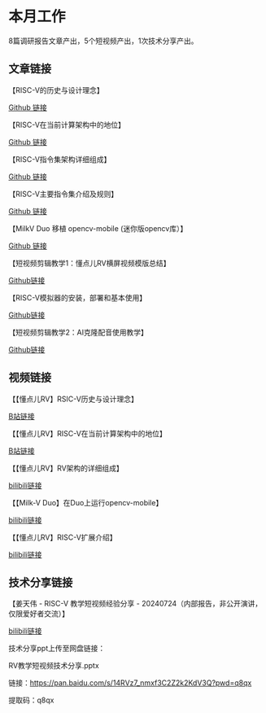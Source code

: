 # 本月工作

8篇调研报告文章产出，5个短视频产出，1次技术分享产出。

## 文章链接

【RISC-V的历史与设计理念】

[Github 链接](https://github.com/Jingqing3948/plct/blob/main/RISC-V_short_video/doc/%E8%A7%86%E9%A2%91%E8%84%9A%E6%9C%AC/RISC-V%E7%9A%84%E5%8E%86%E5%8F%B2%E4%B8%8E%E8%AE%BE%E8%AE%A1%E7%90%86%E5%BF%B5.md)

【RISC-V在当前计算架构中的地位】

[Github 链接](https://github.com/Jingqing3948/plct/blob/main/RISC-V_short_video/doc/%E8%A7%86%E9%A2%91%E8%84%9A%E6%9C%AC/RISC-V%E5%9C%A8%E5%BD%93%E5%89%8D%E8%AE%A1%E7%AE%97%E6%9E%B6%E6%9E%84%E4%B8%AD%E7%9A%84%E5%9C%B0%E4%BD%8D.md)

【RISC-V指令集架构详细组成】

[Github 链接](https://github.com/Jingqing3948/plct/blob/main/RISC-V_short_video/doc/%E8%A7%86%E9%A2%91%E8%84%9A%E6%9C%AC/RISC-V%E6%8C%87%E4%BB%A4%E9%9B%86%E6%9E%B6%E6%9E%84%E8%AF%A6%E7%BB%86%E7%BB%84%E6%88%90.md)

【RISC-V主要指令集介绍及规则】

[Github 链接](https://github.com/Jingqing3948/plct/blob/main/RISC-V_short_video/doc/%E8%A7%86%E9%A2%91%E8%84%9A%E6%9C%AC/RISC-V%E4%B8%BB%E8%A6%81%E6%8C%87%E4%BB%A4%E9%9B%86%E4%BB%8B%E7%BB%8D%E5%8F%8A%E8%A7%84%E5%88%99.md)

【MilkV Duo 移植 opencv-mobile (迷你版opencv库）】

[Github 链接](https://github.com/Jingqing3948/plct/blob/main/RISC-V_short_video/doc/%E6%B5%8B%E8%AF%95%E6%96%87%E6%A1%A3/MilkV%20Duo%20%E7%A7%BB%E6%A4%8D%20opencv-mobile%EF%BC%88%E8%BF%B7%E4%BD%A0%E7%89%88opencv%E5%BA%93%EF%BC%89.md)

【短视频剪辑教学1：懂点儿RV横屏视频模版总结】

[Github链接](https://github.com/Jingqing3948/plct/blob/main/RISC-V_short_video/doc/剪辑教学/短视频剪辑教学1：懂点儿RV横屏视频模版总结.md)

【RISC-V模拟器的安装，部署和基本使用】

[Github链接](https://github.com/Jingqing3948/plct/blob/main/RISC-V_short_video/doc/视频脚本/RISC-V模拟器的安装，部署和基本使用.md)

【短视频剪辑教学2：AI克隆配音使用教学】

[Github链接](https://github.com/Jingqing3948/plct/blob/main/RISC-V_short_video/doc/剪辑教学/短视频剪辑教学2：AI克隆配音使用教学.md)

## 视频链接

【【懂点儿RV】RSIC-V历史与设计理念】 

[B站链接](https://www.bilibili.com/video/BV1sm421g7YP/?share_source=copy_web&vd_source=dcdc734e318da0cd82bcccb180b12b40)

【【懂点儿RV】RISC-V在当前计算架构中的地位】 

[B站链接](https://www.bilibili.com/video/BV1bH4y1w7UY/?share_source=copy_web&vd_source=dcdc734e318da0cd82bcccb180b12b40)

【【懂点儿RV】RV架构的详细组成】

[bilibili链接](https://www.bilibili.com/video/BV19T42167g9/?spm_id_from=333.788&vd_source=05baa16b109824edfe68909895264c33)

【【Milk-V Duo】在Duo上运行opencv-mobile】

[bilibili链接](https://www.bilibili.com/video/BV1WEvCeVEbQ/?spm_id_from=333.999.0.0)

【【懂点儿RV】RISC-V扩展介绍】 

[bilibili链接](https://www.bilibili.com/video/BV1G9vSeCEti/?share_source=copy_web&vd_source=dcdc734e318da0cd82bcccb180b12b40)

## 技术分享链接

【姜天伟 - RISC-V 教学短视频经验分享 - 20240724（内部报告，非公开演讲，仅限爱好者交流）】

[bilibili链接](https://www.bilibili.com/video/BV1KZ421K72p/?spm_id_from=333.337.search-card.all.click)

技术分享ppt上传至网盘链接：

RV教学短视频技术分享.pptx

链接：https://pan.baidu.com/s/14RVz7_nmxf3C2Z2k2KdV3Q?pwd=q8qx 

提取码：q8qx 
